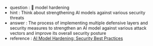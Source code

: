 - question : 🧱 model hardening
- hint : Think about strengthening AI models against various security threats
- answer : The process of implementing multiple defensive layers and security measures to strengthen an AI model against various attack vectors and improve its overall security posture
- reference : <a href="https://www.youtube.com/watch?v=A3uV5J9D4wk" target="_blank">AI Model Hardening: Security Best Practices</a>